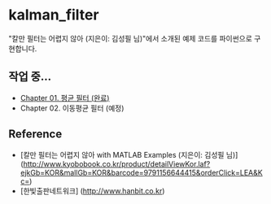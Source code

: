 # kalman_filter
 "칼만 필터는 어렵지 않아 (지은이: 김성필 님)"에서 소개된 예제 코드를 파이썬으로 구현합니다.

## 작업 중...
 - [Chapter 01. 평균 필터 (완료)](./Ch01.AverageFilter)
 - Chapter 02. 이동평균 필터 (예정)




## Reference
 * [칼만 필터는 어렵지 않아 with MATLAB Examples (지은이: 김성필 님)] (http://www.kyobobook.co.kr/product/detailViewKor.laf?ejkGb=KOR&mallGb=KOR&barcode=9791156644415&orderClick=LEA&Kc=)
 * [한빛출판네트워크] (http://www.hanbit.co.kr)
